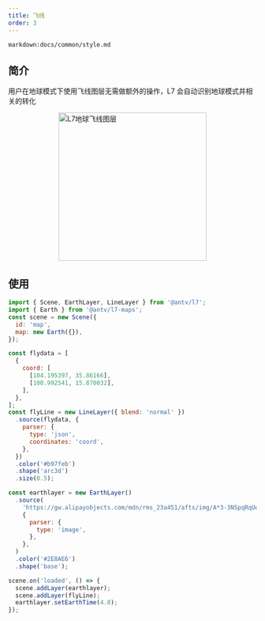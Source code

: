 ```yaml
---
title: 飞线
order: 3
---
```


`markdown:docs/common/style.md`

## 简介

用户在地球模式下使用飞线图层无需做额外的操作，L7 会自动识别地球模式并相关的转化

<img src="https://gw.alipayobjects.com/mdn/rms_816329/afts/img/A*4ZCnQaH_nLIAAAAAAAAAAAAAARQnAQ" style="display: block; margin: 0 auto" alt="L7地球飞线图层" width="300" height="300">

## 使用

```javascript
import { Scene, EarthLayer, LineLayer } from '@antv/l7';
import { Earth } from '@antv/l7-maps';
const scene = new Scene({
  id: 'map',
  map: new Earth({}),
});

const flydata = [
  {
    coord: [
      [104.195397, 35.86166],
      [100.992541, 15.870032],
    ],
  },
];
const flyLine = new LineLayer({ blend: 'normal' })
  .source(flydata, {
    parser: {
      type: 'json',
      coordinates: 'coord',
    },
  })
  .color('#b97feb')
  .shape('arc3d')
  .size(0.5);

const earthlayer = new EarthLayer()
  .source(
    'https://gw.alipayobjects.com/mdn/rms_23a451/afts/img/A*3-3NSpqRqUoAAAAAAAAAAAAAARQnAQ',
    {
      parser: {
        type: 'image',
      },
    },
  )
  .color('#2E8AE6')
  .shape('base');

scene.on('loaded', () => {
  scene.addLayer(earthlayer);
  scene.addLayer(flyLine);
  earthlayer.setEarthTime(4.0);
});
```
